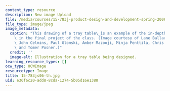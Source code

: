 ```yaml
---
content_type: resource
description: New image Upload
file: /media/courses/15-783j-product-design-and-development-spring-2006/e36f6c20add88cda12745b05d16e1380_15-783js06-th.jpg
file_type: image/jpeg
image_metadata:
  caption: "This drawing of a tray table\_is an example of the in-depth design involved\
    \ in the final project of the class. (Image courtesy of Lane Ballard, Tom Burns,\
    \ John Celmins, Paul Glomski, Amber Mazooji, Minja Penttila, Chris Piscitelli,\
    \ and Tomer Posner.)"
  credit: ''
  image-alt: Illustration for a tray table being designed.
learning_resource_types: []
ocw_type: OCWImage
resourcetype: Image
title: 15-783js06-th.jpg
uid: e36f6c20-add8-8cda-1274-5b05d16e1380
---
```


